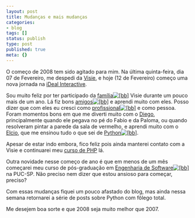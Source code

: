 ```yaml
---
layout: post
title: Mudanças e mais mudanças
categories:
- blog
tags: []
status: publish
type: post
published: true
meta: {}
---
```

O começo de 2008 tem sido agitado para mim. Na última quinta-feira, dia 07 de Fevereiro, me despedi da <a href="http://visie.com.br">Visie</a>, e hoje (12 de Fevereiro) começo uma nova jornada na <a href="http://idealinteractive.com.br/">iDeal Interactive</a>.

Sou muito feliz por ter participado da <a href="http://boo-box.com/link/aff:submarinoid/uid:255486/tags:familia+simpsons" class="bbli">família<img src="http://boo-box.com/bbli" alt="[bb]" class="bbic" /></a> Visie durante um pouco mais de um ano. Lá fiz bons <a href="http://boo-box.com/link/aff:submarinoid/uid:255486/tags:friends+temporada+dvd" class="bbli">amigos<img src="http://boo-box.com/bbli" alt="[bb]" class="bbic" /></a> e aprendi muito com eles. Posso dizer que com eles eu cresci como <a href="http://boo-box.com/link/aff:submarinoid/uid:255486/tags:profissional+livro" class="bbli">profissional<img src="http://boo-box.com/bbli" alt="[bb]" class="bbic" /></a> e como pessoa. Foram momentos bons em que me diverti muito com o <a href="http://diegoeis.com">Diego</a>, principalmente quando ele pegava no pé do Fabio e da Paloma, ou quando resolveram pintar a parede da sala de vermelho, e aprendi muito com o <a href="http://elcio.com.br">Elcio</a>, que me ensinou tudo o que sei de <a href="http://boo-box.com/link/aff:submarinoid/uid:255486/tags:Python+livro" class="bbli">Python<img src="http://boo-box.com/bbli" alt="[bb]" class="bbic" /></a>.

Apesar de estar indo embora, fico feliz pois ainda manterei contato com a Visie e continuarei meu <a href="http://visie.com.br/treinamento/oscursos/php/">curso de PHP</a> lá.

Outra novidade nesse começo de ano é que em menos de um mês começarei meu curso de pós-graduação em <a href="http://boo-box.com/link/aff:submarinoid/uid:255486/tags:Engenharia+de+Software+livro" class="bbli">Engenharia de Software<img src="http://boo-box.com/bbli" alt="[bb]" class="bbic" /></a> na PUC-SP. Não preciso nem dizer que estou ansioso para começar, preciso?

Com essas mudanças fiquei um pouco afastado do blog, mas ainda nessa semana retornarei a série de posts sobre Python com fôlego total.

Me desejem boa sorte e que 2008 seja muito melhor que 2007.
